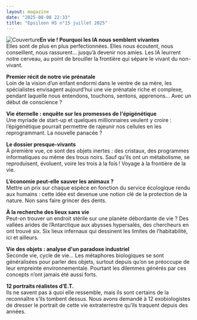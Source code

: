 ```yaml
---
layout: magazine
date: "2025-08-08 22:33"
title: "Epsiloon HS n°15 juillet 2025"
---
```

![Couverture](/img/epsiloon-hsn15.jpeg)**En vie ! Pourquoi les IA nous semblent vivantes**  
Elles sont de plus en plus perfectionnées. Elles nous écoutent, nous conseillent, nous rassurent… jusqu’à devenir nos amies. Les IA leurrent notre cerveau, au point de brouiller la frontière qui sépare le vivant du non-vivant.

**Premier récit de notre vie prénatale**  
Loin de la vision d’un enfant endormi dans le ventre de sa mère, les spécialistes envisagent aujourd’hui une vie prénatale riche et complexe, pendant laquelle nous entendons, touchons, sentons, apprenons… Avec un début de conscience&nbsp;?

**Vie éternelle : enquête sur les promesses de l'épigénétique**  
Une myriade de start-up et quelques millionnaires veulent y croire&nbsp;: l’épigénétique pourrait permettre de rajeunir nos cellules en les reprogrammant. La nouvelle panacée&nbsp;?

**Le dossier presque-vivants**  
À première vue, ce sont des objets inertes&nbsp;: des cristaux, des programmes informatiques ou même des trous noirs. Sauf qu’ils ont un métabolisme, se reproduisent, évoluent, voire les trois à la fois ! Voyage à la frontière de la vie.

**L’économie peut-elle sauver les animaux ?**  
Mettre un prix sur chaque espèce en fonction du service écologique rendu aux humains&nbsp;: cette idée est devenue une notion clé de la protection de la nature. Non sans faire grincer des dents.

**À la recherche des lieux sans vie**  
Peut-on trouver un endroit stérile sur une planète débordante de vie&nbsp;? Des vallées arides de l’Antarctique aux abysses hypersalés, des chercheurs en ont trouvé six. Six lieux infernaux qui dessinent les limites de l’habitabilité, ici et ailleurs.

**Vie des objets : analyse d'un paradoxe industriel**  
Seconde vie, cycle de vie… Les métaphores biologiques se sont généralisées pour parler des objets, surtout depuis qu’on se préoccupe de leur empreinte environnementale. Pourtant les dilemmes générés par ces concepts n’ont jamais été aussi forts.

**12 portraits réalistes d’E.T.**  
Ils ne savent pas à quoi elle ressemble, mais ils sont certains de la reconnaître s’ils tombent dessus. Nous avons demandé à 12&nbsp;exobiologistes de dresser le portrait de cette vie extraterrestre qu’ils traquent depuis des années.